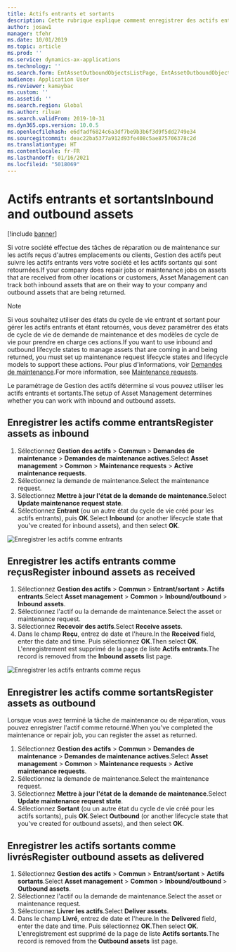 ```yaml
---
title: Actifs entrants et sortants
description: Cette rubrique explique comment enregistrer des actifs entrants et sortants dans Gestion des actifs.
author: josaw1
manager: tfehr
ms.date: 10/01/2019
ms.topic: article
ms.prod: ''
ms.service: dynamics-ax-applications
ms.technology: ''
ms.search.form: EntAssetOutboundObjectsListPage, EntAssetOutboundObjectsDeliver, EntAssetInboundObjectsListPage, EntAssetInboundObjectsRecieve
audience: Application User
ms.reviewer: kamaybac
ms.custom: ''
ms.assetid: ''
ms.search.region: Global
ms.author: riluan
ms.search.validFrom: 2019-10-31
ms.dyn365.ops.version: 10.0.5
ms.openlocfilehash: e6dfadf6824c6a3df7be9b3b6f3d9f5dd2749e34
ms.sourcegitcommit: deac22ba5377a912d93fe408c5ae875706378c2d
ms.translationtype: HT
ms.contentlocale: fr-FR
ms.lasthandoff: 01/16/2021
ms.locfileid: "5018069"
---
```

# <a name="inbound-and-outbound-assets"></a><span data-ttu-id="1f9f4-103">Actifs entrants et sortants</span><span class="sxs-lookup"><span data-stu-id="1f9f4-103">Inbound and outbound assets</span></span>

[!include [banner](../../includes/banner.md)]

 

<span data-ttu-id="1f9f4-104">Si votre société effectue des tâches de réparation ou de maintenance sur les actifs reçus d'autres emplacements ou clients, Gestion des actifs peut suivre les actifs entrants vers votre société et les actifs sortants qui sont retournées.</span><span class="sxs-lookup"><span data-stu-id="1f9f4-104">If your company does repair jobs or maintenance jobs on assets that are received from other locations or customers, Asset Management can track both inbound assets that are on their way to your company and outbound assets that are being returned.</span></span>

> [!NOTE]
> <span data-ttu-id="1f9f4-105">Si vous souhaitez utiliser des états du cycle de vie entrant et sortant pour gérer les actifs entrants et étant retournés, vous devez paramétrer des états de cycle de vie de demande de maintenance et des modèles de cycle de vie pour prendre en charge ces actions.</span><span class="sxs-lookup"><span data-stu-id="1f9f4-105">If you want to use inbound and outbound lifecycle states to manage assets that are coming in and being returned, you must set up maintenance request lifecycle states and lifecycle models to support these actions.</span></span> <span data-ttu-id="1f9f4-106">Pour plus d'informations, voir [Demandes de maintenance](../setup-for-maintenance-requests/requests.md).</span><span class="sxs-lookup"><span data-stu-id="1f9f4-106">For more information, see [Maintenance requests](../setup-for-maintenance-requests/requests.md).</span></span>

<span data-ttu-id="1f9f4-107">Le paramétrage de Gestion des actifs détermine si vous pouvez utiliser les actifs entrants et sortants.</span><span class="sxs-lookup"><span data-stu-id="1f9f4-107">The setup of Asset Management determines whether you can work with inbound and outbound assets.</span></span>

## <a name="register-assets-as-inbound"></a><span data-ttu-id="1f9f4-108">Enregistrer les actifs comme entrants</span><span class="sxs-lookup"><span data-stu-id="1f9f4-108">Register assets as inbound</span></span>

1. <span data-ttu-id="1f9f4-109">Sélectionnez **Gestion des actifs** \> **Commun** \> **Demandes de maintenance** \> **Demandes de maintenance actives**.</span><span class="sxs-lookup"><span data-stu-id="1f9f4-109">Select **Asset management** \> **Common** \> **Maintenance requests** \> **Active maintenance requests**.</span></span>
2. <span data-ttu-id="1f9f4-110">Sélectionnez la demande de maintenance.</span><span class="sxs-lookup"><span data-stu-id="1f9f4-110">Select the maintenance request.</span></span>
3. <span data-ttu-id="1f9f4-111">Sélectionnez **Mettre à jour l'état de la demande de maintenance**.</span><span class="sxs-lookup"><span data-stu-id="1f9f4-111">Select **Update maintenance request state**.</span></span>
4. <span data-ttu-id="1f9f4-112">Sélectionnez **Entrant** (ou un autre état du cycle de vie créé pour les actifs entrants), puis **OK**.</span><span class="sxs-lookup"><span data-stu-id="1f9f4-112">Select **Inbound** (or another lifecycle state that you've created for inbound assets), and then select **OK**.</span></span>

![Enregistrer les actifs comme entrants](media/07-manage-maintenance-requests.png)

## <a name="register-inbound-assets-as-received"></a><span data-ttu-id="1f9f4-114">Enregistrer les actifs entrants comme reçus</span><span class="sxs-lookup"><span data-stu-id="1f9f4-114">Register inbound assets as received</span></span>

1. <span data-ttu-id="1f9f4-115">Sélectionnez **Gestion des actifs** \> **Commun** \> **Entrant/sortant** \> **Actifs entrants**.</span><span class="sxs-lookup"><span data-stu-id="1f9f4-115">Select **Asset management** \> **Common** \> **Inbound/outbound** \> **Inbound assets**.</span></span>
2. <span data-ttu-id="1f9f4-116">Sélectionnez l'actif ou la demande de maintenance.</span><span class="sxs-lookup"><span data-stu-id="1f9f4-116">Select the asset or maintenance request.</span></span>
3. <span data-ttu-id="1f9f4-117">Sélectionnez **Recevoir des actifs**.</span><span class="sxs-lookup"><span data-stu-id="1f9f4-117">Select **Receive assets**.</span></span>
4. <span data-ttu-id="1f9f4-118">Dans le champ **Reçu**, entrez de date et l'heure.</span><span class="sxs-lookup"><span data-stu-id="1f9f4-118">In the **Received** field, enter the date and time.</span></span> <span data-ttu-id="1f9f4-119">Puis sélectionnez **OK**.</span><span class="sxs-lookup"><span data-stu-id="1f9f4-119">Then select **OK**.</span></span> <span data-ttu-id="1f9f4-120">L'enregistrement est supprimé de la page de liste **Actifs entrants**.</span><span class="sxs-lookup"><span data-stu-id="1f9f4-120">The record is removed from the **Inbound assets** list page.</span></span>

![Enregistrer les actifs entrants comme reçus](media/08-manage-maintenance-requests.png)

## <a name="register-assets-as-outbound"></a><span data-ttu-id="1f9f4-122">Enregistrer les actifs comme sortants</span><span class="sxs-lookup"><span data-stu-id="1f9f4-122">Register assets as outbound</span></span>

<span data-ttu-id="1f9f4-123">Lorsque vous avez terminé la tâche de maintenance ou de réparation, vous pouvez enregistrer l'actif comme retourné.</span><span class="sxs-lookup"><span data-stu-id="1f9f4-123">When you've completed the maintenance or repair job, you can register the asset as returned.</span></span>

1. <span data-ttu-id="1f9f4-124">Sélectionnez **Gestion des actifs** \> **Commun** \> **Demandes de maintenance** \> **Demandes de maintenance actives**.</span><span class="sxs-lookup"><span data-stu-id="1f9f4-124">Select **Asset management** \> **Common** \> **Maintenance requests** \> **Active maintenance requests**.</span></span>
2. <span data-ttu-id="1f9f4-125">Sélectionnez la demande de maintenance.</span><span class="sxs-lookup"><span data-stu-id="1f9f4-125">Select the maintenance request.</span></span>
3. <span data-ttu-id="1f9f4-126">Sélectionnez **Mettre à jour l'état de la demande de maintenance**.</span><span class="sxs-lookup"><span data-stu-id="1f9f4-126">Select **Update maintenance request state**.</span></span>
4. <span data-ttu-id="1f9f4-127">Sélectionnez **Sortant** (ou un autre état du cycle de vie créé pour les actifs sortants), puis **OK**.</span><span class="sxs-lookup"><span data-stu-id="1f9f4-127">Select **Outbound** (or another lifecycle state that you've created for outbound assets), and then select **OK**.</span></span>

## <a name="register-outbound-assets-as-delivered"></a><span data-ttu-id="1f9f4-128">Enregistrer les actifs sortants comme livrés</span><span class="sxs-lookup"><span data-stu-id="1f9f4-128">Register outbound assets as delivered</span></span>

1. <span data-ttu-id="1f9f4-129">Sélectionnez **Gestion des actifs** \> **Commun** \> **Entrant/sortant** \> **Actifs sortants**.</span><span class="sxs-lookup"><span data-stu-id="1f9f4-129">Select **Asset management** \> **Common** \> **Inbound/outbound** \> **Outbound assets**.</span></span>
2. <span data-ttu-id="1f9f4-130">Sélectionnez l'actif ou la demande de maintenance.</span><span class="sxs-lookup"><span data-stu-id="1f9f4-130">Select the asset or maintenance request.</span></span>
3. <span data-ttu-id="1f9f4-131">Sélectionnez **Livrer les actifs**.</span><span class="sxs-lookup"><span data-stu-id="1f9f4-131">Select **Deliver assets**.</span></span>
4. <span data-ttu-id="1f9f4-132">Dans le champ **Livré**, entrez de date et l'heure.</span><span class="sxs-lookup"><span data-stu-id="1f9f4-132">In the **Delivered** field, enter the date and time.</span></span> <span data-ttu-id="1f9f4-133">Puis sélectionnez **OK**.</span><span class="sxs-lookup"><span data-stu-id="1f9f4-133">Then select **OK**.</span></span> <span data-ttu-id="1f9f4-134">L'enregistrement est supprimé de la page de liste **Actifs sortants**.</span><span class="sxs-lookup"><span data-stu-id="1f9f4-134">The record is removed from the **Outbound assets** list page.</span></span>
